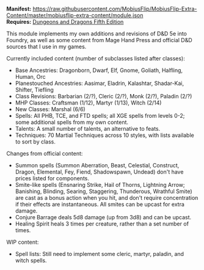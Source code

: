 **Manifest:** https://raw.githubusercontent.com/MobiusFlip/MobiusFlip-Extra-Content/master/mobiusflip-extra-content/module.json  
**Requires:** [Dungeons and Dragons Fifth Edition](https://foundryvtt.com/packages/dnd5e)

This module implements my own additions and revisions of D&D 5e into Foundry, as well as some content from Mage Hand Press and official D&D sources that I use in my games.

Currently included content (number of subclasses listed after classes):

- Base Ancestries: Dragonborn, Dwarf, Elf, Gnome, Goliath, Halfling, Human, Orc
- Planestouched Ancestries: Aasimar, Eladrin, Kalashtar, Shadar-Kai, Shifter, Tiefling
- Class Revisions: Barbarian (2/?), Cleric (2/?), Monk (2/?), Paladin (2/?)
- MHP Classes: Craftsman (1/12), Martyr (1/13), Witch (2/14)
- New Classes: Marshal (6/6)
- Spells: All PHB, TCE, and FTD spells; all XGE spells from levels 0-2; some additional spells from my own content.
- Talents: A small number of talents, an alternative to feats.
- Techniques: 70 Martial Techniques across 10 styles, with lists available to sort by class.

Changes from official content:

- Summon spells (Summon Aberration, Beast, Celestial, Construct, Dragon, Elemental, Fey, Fiend, Shadowspawn, Undead) don't have prices listed for components.
- Smite-like spells (Ensnaring Strike, Hail of Thorns, Lightning Arrow; Banishing, Blinding, Searing, Staggering, Thunderous, Wrathful Smite) are cast as a bonus action when you hit, and don't require concentration if their effects are instantaneous. All smites can be upcast for extra damage.
- Conjure Barrage deals 5d8 damage (up from 3d8) and can be upcast.
- Healing Spirit heals 3 times per creature, rather than a set number of times.

WIP content:

- Spell lists: Still need to implement some cleric, martyr, paladin, and witch spells.